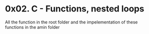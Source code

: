 # 0x02. C - Functions, nested loops
All the function in the root folder and the impelementation of these functions in the amin folder
